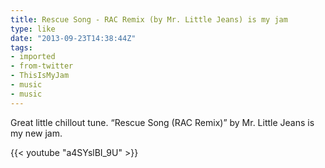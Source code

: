 ```yaml
---
title: Rescue Song - RAC Remix (by Mr. Little Jeans) is my jam
type: like
date: "2013-09-23T14:38:44Z"
tags:
- imported
- from-twitter
- ThisIsMyJam
- music
- music
---
```

Great little chillout tune. “Rescue Song (RAC Remix)” by Mr. Little Jeans is my new jam.

{{< youtube "a4SYslBI_9U" >}}
